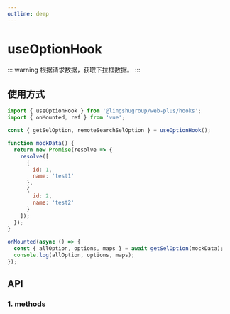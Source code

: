 ```yaml
---
outline: deep
---
```


# useOptionHook

::: warning 根据请求数据，获取下拉框数据。
:::

## 使用方式

```js
import { useOptionHook } from '@lingshugroup/web-plus/hooks';
import { onMounted, ref } from 'vue';

const { getSelOption, remoteSearchSelOption } = useOptionHook();

function mockData() {
  return new Promise(resolve => {
    resolve([
      {
        id: 1,
        name: 'test1'
      },
      {
        id: 2,
        name: 'test2'
      }
    ]);
  });
}

onMounted(async () => {
  const { allOption, options, maps } = await getSelOption(mockData);
  console.log(allOption, options, maps);
});
```

## API

### 1. methods

<ApiIntro :tableColumn="tableMethodColumn" :tableData="tableData" />

<script setup>
import { useOptionHook } from '@lingshugroup/web-plus/hooks';
import { tableMethodColumn } from '../../constant';
import { ref, onMounted } from 'vue';
const { getSelOption } = useOptionHook();

function mockData() {
  return new Promise((resolve) => {
    resolve(
      [
        {
            id: 1,
            name: 'test1',        
        },
        {
            id: 2,
            name: 'test2'
        } 
      ]
    )
  })
}

onMounted(async () => {
  const { allOption, options, maps } = await getSelOption(mockData);
  console.log(allOption, options, maps);
})

const tableData = ref([
  {
    name: 'getSelOption',
    desc: `根据请求数据，获取下拉框数据，参数：1.请求接口方法 2.请求参数，其中labelKey，valueKey对应label和value，默认为id，name 3.展示全部所传数组值，默认[{ label: '全部', value: '' }]`,
    type: 'Promise',
    value: '{ allOption, options, maps }'
  },
  {
    name: 'remoteSearchSelOption',
    desc: '远程获取下拉框数据，支持搜索，参数：1.请求接口方法 2.请求参数，其中labelKey，valueKey对应label和value，默认为id，name 3.选中id 4.选中值 5.搜索关键字',
    type: 'Promise',
    value: '[]'
  }
])

</script>
